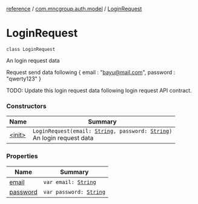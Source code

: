 [reference](../../index.md) / [com.mncgroup.auth.model](../index.md) / [LoginRequest](./index.md)

# LoginRequest

`class LoginRequest`

An login request data

Request send data following
{
email : "bayu@mail.com",
password : "qwerty123"
}

TODO: Update this login request data following login request API contract.

### Constructors

| Name | Summary |
|---|---|
| [&lt;init&gt;](-init-.md) | `LoginRequest(email: `[`String`](https://kotlinlang.org/api/latest/jvm/stdlib/kotlin/-string/index.html)`, password: `[`String`](https://kotlinlang.org/api/latest/jvm/stdlib/kotlin/-string/index.html)`)`<br>An login request data |

### Properties

| Name | Summary |
|---|---|
| [email](email.md) | `var email: `[`String`](https://kotlinlang.org/api/latest/jvm/stdlib/kotlin/-string/index.html) |
| [password](password.md) | `var password: `[`String`](https://kotlinlang.org/api/latest/jvm/stdlib/kotlin/-string/index.html) |
